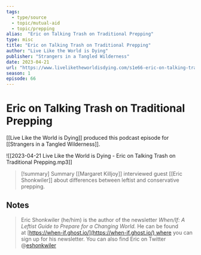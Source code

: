 ```yaml
---
tags: 
  - type/source
  - topic/mutual-aid
  - topic/prepping
alias:  "Eric on Talking Trash on Traditional Prepping"
type: misc
title: "Eric on Talking Trash on Traditional Prepping"
author: "Live Like the World is Dying"
publisher: "Strangers in a Tangled Wilderness"
date: 2023-04-21
url: "https://www.liveliketheworldisdying.com/s1e66-eric-on-talking-trash-on-traditional-prepping/"
season: 1
episode: 66
---
```

# Eric on Talking Trash on Traditional Prepping
[[Live Like the World is Dying]] produced this podcast episode for [[Strangers in a Tangled Wilderness]]. 

![[2023-04-21 Live Like the World is Dying - Eric on Talking Trash on Traditional Prepping.mp3]]
> [!summary] Summary
> [[Margaret Killjoy]] interviewed guest [[Eric Shonkwiler]] about differences between leftist and conservative prepping.

## Notes
> Eric Shonkwiler (he/him) is the author of the newsletter _When/If: A Leftist Guide to Prepare for a Changing World._ He can be found at [https://when-if.ghost.io/](https://when-if.ghost.io/) where you can sign up for his newsletter. You can also find Eric on Twitter @[eshonkwiler](https://twitter.com/eshonkwiler)
> 